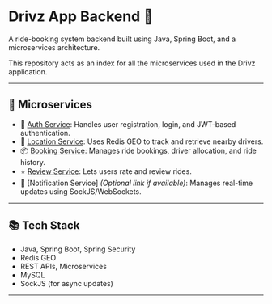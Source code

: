 # Drivz App Backend 🚗

A ride-booking system backend built using Java, Spring Boot, and a microservices architecture.

This repository acts as an index for all the microservices used in the Drivz application.

---

## 🧱 Microservices

- 🔐 [Auth Service](https://github.com/mdseraj786/drivz-auth-service): Handles user registration, login, and JWT-based authentication.
- 📍 [Location Service](https://github.com/mdseraj786/drivz-location-service): Uses Redis GEO to track and retrieve nearby drivers.
- 📦 [Booking Service](https://github.com/mdseraj786/drivz-booking-service): Manages ride bookings, driver allocation, and ride history.
- ⭐ [Review Service](https://github.com/mdseraj786/drivz-review-service): Lets users rate and review rides.
- 🔔 [Notification Service] *(Optional link if available)*: Manages real-time updates using SockJS/WebSockets.

---

## 📚 Tech Stack

- Java, Spring Boot, Spring Security
- Redis GEO
- REST APIs, Microservices
- MySQL
- SockJS (for async updates)
  

---


